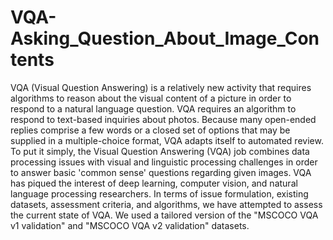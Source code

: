 # VQA-Asking_Question_About_Image_Contents

VQA (Visual Question Answering) is a relatively new activity that requires algorithms to reason about the visual content of a picture in order to respond to a natural language question. VQA requires an algorithm to respond to text-based inquiries about photos. Because many open-ended replies comprise a few words or a closed set of options that may be supplied in a multiple-choice format, VQA adapts itself to automated review. To put it simply, the Visual Question Answering (VQA) job combines data processing issues with visual and linguistic processing challenges in order to answer basic 'common sense' questions regarding given images. VQA has piqued the interest of deep learning, computer vision, and natural language processing researchers. In terms of issue formulation, existing datasets, assessment criteria, and algorithms, we have attempted to assess the current state of VQA. We used a tailored version of the "MSCOCO VQA v1 validation" and "MSCOCO VQA v2 validation" datasets.
